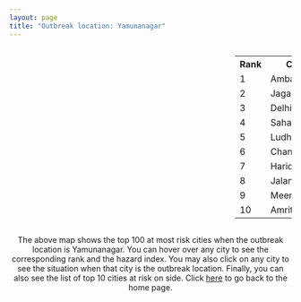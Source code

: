 ```yaml
---
layout: page
title: "Outbreak location: Yamunanagar"
---
```

<div style="width: 100%; overflow: auto;">
<div style="width: 75%; float: left;">
<div id="mapid">
<script src="https://buda-magenta.github.io/hazard_map/load_map.js"></script>

<script>
var marker_outbreak = L.marker([30.211200, 77.286390],{"autoPan": true}).addTo(map); marker_outbreak.bindTooltip("Yamunanagar").openTooltip();

var circle_1 = L.circle([30.384367, 76.770421], {"pane": "markerPane", "color": "red", "fill": true, "fillOpacity": 0.2, "fillRule": "evenodd", "lineCap": "round", "lineJoin": "round", "opacity": 1.0, "radius": 82944, "stroke": true, "weight": 3}).addTo(map);
circle_1.bindTooltip("Ambala<br>rank: 1<br>hazard index: 0.082944")
circle_1.bindPopup('<a href="https://buda-magenta.github.io/hazard_map/Ambala">Ambala</a>')

var circle_2 = L.circle([30.129326, 77.245483], {"pane": "markerPane", "color": "red", "fill": true, "fillOpacity": 0.2, "fillRule": "evenodd", "lineCap": "round", "lineJoin": "round", "opacity": 1.0, "radius": 52240, "stroke": true, "weight": 3}).addTo(map);
circle_2.bindTooltip("Jagadhri<br>rank: 2<br>hazard index: 0.052241")
circle_2.bindPopup('<a href="https://buda-magenta.github.io/hazard_map/Jagadhri">Jagadhri</a>')

var circle_3 = L.circle([28.651718, 77.221939], {"pane": "markerPane", "color": "red", "fill": true, "fillOpacity": 0.2, "fillRule": "evenodd", "lineCap": "round", "lineJoin": "round", "opacity": 1.0, "radius": 51711, "stroke": true, "weight": 3}).addTo(map);
circle_3.bindTooltip("Delhi<br>rank: 3<br>hazard index: 0.051712")
circle_3.bindPopup('<a href="https://buda-magenta.github.io/hazard_map/Delhi">Delhi</a>')

var circle_4 = L.circle([29.988077, 77.508130], {"pane": "markerPane", "color": "red", "fill": true, "fillOpacity": 0.2, "fillRule": "evenodd", "lineCap": "round", "lineJoin": "round", "opacity": 1.0, "radius": 36746, "stroke": true, "weight": 3}).addTo(map);
circle_4.bindTooltip("Saharanpur<br>rank: 4<br>hazard index: 0.036747")
circle_4.bindPopup('<a href="https://buda-magenta.github.io/hazard_map/Saharanpur">Saharanpur</a>')

var circle_5 = L.circle([30.909016, 75.851601], {"pane": "markerPane", "color": "red", "fill": true, "fillOpacity": 0.2, "fillRule": "evenodd", "lineCap": "round", "lineJoin": "round", "opacity": 1.0, "radius": 28531, "stroke": true, "weight": 3}).addTo(map);
circle_5.bindTooltip("Ludhiana<br>rank: 5<br>hazard index: 0.028531")
circle_5.bindPopup('<a href="https://buda-magenta.github.io/hazard_map/Ludhiana">Ludhiana</a>')

var circle_6 = L.circle([30.733442, 76.779714], {"pane": "markerPane", "color": "red", "fill": true, "fillOpacity": 0.2, "fillRule": "evenodd", "lineCap": "round", "lineJoin": "round", "opacity": 1.0, "radius": 21522, "stroke": true, "weight": 3}).addTo(map);
circle_6.bindTooltip("Chandigarh<br>rank: 6<br>hazard index: 0.021523")
circle_6.bindPopup('<a href="https://buda-magenta.github.io/hazard_map/Chandigarh">Chandigarh</a>')

var circle_7 = L.circle([29.938447, 78.145298], {"pane": "markerPane", "color": "red", "fill": true, "fillOpacity": 0.2, "fillRule": "evenodd", "lineCap": "round", "lineJoin": "round", "opacity": 1.0, "radius": 9916, "stroke": true, "weight": 3}).addTo(map);
circle_7.bindTooltip("Haridwar<br>rank: 7<br>hazard index: 0.009917")
circle_7.bindPopup('<a href="https://buda-magenta.github.io/hazard_map/Haridwar">Haridwar</a>')

var circle_8 = L.circle([31.292011, 75.568058], {"pane": "markerPane", "color": "red", "fill": true, "fillOpacity": 0.2, "fillRule": "evenodd", "lineCap": "round", "lineJoin": "round", "opacity": 1.0, "radius": 9641, "stroke": true, "weight": 3}).addTo(map);
circle_8.bindTooltip("Jalandhar<br>rank: 8<br>hazard index: 0.009642")
circle_8.bindPopup('<a href="https://buda-magenta.github.io/hazard_map/Jalandhar">Jalandhar</a>')

var circle_9 = L.circle([29.000653, 77.768229], {"pane": "markerPane", "color": "red", "fill": true, "fillOpacity": 0.2, "fillRule": "evenodd", "lineCap": "round", "lineJoin": "round", "opacity": 1.0, "radius": 7769, "stroke": true, "weight": 3}).addTo(map);
circle_9.bindTooltip("Meerut<br>rank: 9<br>hazard index: 0.007770")
circle_9.bindPopup('<a href="https://buda-magenta.github.io/hazard_map/Meerut">Meerut</a>')

var circle_10 = L.circle([31.634308, 74.873679], {"pane": "markerPane", "color": "red", "fill": true, "fillOpacity": 0.2, "fillRule": "evenodd", "lineCap": "round", "lineJoin": "round", "opacity": 1.0, "radius": 7162, "stroke": true, "weight": 3}).addTo(map);
circle_10.bindTooltip("Amritsar<br>rank: 10<br>hazard index: 0.007163")
circle_10.bindPopup('<a href="https://buda-magenta.github.io/hazard_map/Amritsar">Amritsar</a>')

var circle_11 = L.circle([30.209087, 76.339872], {"pane": "markerPane", "color": "red", "fill": true, "fillOpacity": 0.2, "fillRule": "evenodd", "lineCap": "round", "lineJoin": "round", "opacity": 1.0, "radius": 6119, "stroke": true, "weight": 3}).addTo(map);
circle_11.bindTooltip("Patiala<br>rank: 11<br>hazard index: 0.006119")
circle_11.bindPopup('<a href="https://buda-magenta.github.io/hazard_map/Patiala">Patiala</a>')

var circle_12 = L.circle([29.869350, 77.890212], {"pane": "markerPane", "color": "red", "fill": true, "fillOpacity": 0.2, "fillRule": "evenodd", "lineCap": "round", "lineJoin": "round", "opacity": 1.0, "radius": 5246, "stroke": true, "weight": 3}).addTo(map);
circle_12.bindTooltip("Roorkee<br>rank: 12<br>hazard index: 0.005246")
circle_12.bindPopup('<a href="https://buda-magenta.github.io/hazard_map/Roorkee">Roorkee</a>')

var circle_13 = L.circle([30.325565, 78.043681], {"pane": "markerPane", "color": "red", "fill": true, "fillOpacity": 0.2, "fillRule": "evenodd", "lineCap": "round", "lineJoin": "round", "opacity": 1.0, "radius": 4375, "stroke": true, "weight": 3}).addTo(map);
circle_13.bindTooltip("Dehradun<br>rank: 13<br>hazard index: 0.004375")
circle_13.bindPopup('<a href="https://buda-magenta.github.io/hazard_map/Dehradun">Dehradun</a>')

var circle_14 = L.circle([28.428262, 77.002700], {"pane": "markerPane", "color": "red", "fill": true, "fillOpacity": 0.2, "fillRule": "evenodd", "lineCap": "round", "lineJoin": "round", "opacity": 1.0, "radius": 3525, "stroke": true, "weight": 3}).addTo(map);
circle_14.bindTooltip("Gurgaon<br>rank: 14<br>hazard index: 0.003525")
circle_14.bindPopup('<a href="https://buda-magenta.github.io/hazard_map/Gurgaon">Gurgaon</a>')

var circle_15 = L.circle([28.863842, 78.805778], {"pane": "markerPane", "color": "red", "fill": true, "fillOpacity": 0.2, "fillRule": "evenodd", "lineCap": "round", "lineJoin": "round", "opacity": 1.0, "radius": 2674, "stroke": true, "weight": 3}).addTo(map);
circle_15.bindTooltip("Moradabad<br>rank: 15<br>hazard index: 0.002675")
circle_15.bindPopup('<a href="https://buda-magenta.github.io/hazard_map/Moradabad">Moradabad</a>')

var circle_16 = L.circle([26.838100, 80.934600], {"pane": "markerPane", "color": "red", "fill": true, "fillOpacity": 0.2, "fillRule": "evenodd", "lineCap": "round", "lineJoin": "round", "opacity": 1.0, "radius": 2636, "stroke": true, "weight": 3}).addTo(map);
circle_16.bindTooltip("Lucknow<br>rank: 16<br>hazard index: 0.002637")
circle_16.bindPopup('<a href="https://buda-magenta.github.io/hazard_map/Lucknow">Lucknow</a>')

var circle_17 = L.circle([28.570784, 77.327107], {"pane": "markerPane", "color": "red", "fill": true, "fillOpacity": 0.2, "fillRule": "evenodd", "lineCap": "round", "lineJoin": "round", "opacity": 1.0, "radius": 2582, "stroke": true, "weight": 3}).addTo(map);
circle_17.bindTooltip("Noida<br>rank: 17<br>hazard index: 0.002583")
circle_17.bindPopup('<a href="https://buda-magenta.github.io/hazard_map/Noida">Noida</a>')

var circle_18 = L.circle([30.179115, 75.047102], {"pane": "markerPane", "color": "red", "fill": true, "fillOpacity": 0.2, "fillRule": "evenodd", "lineCap": "round", "lineJoin": "round", "opacity": 1.0, "radius": 2424, "stroke": true, "weight": 3}).addTo(map);
circle_18.bindTooltip("Bathinda<br>rank: 18<br>hazard index: 0.002425")
circle_18.bindPopup('<a href="https://buda-magenta.github.io/hazard_map/Bathinda">Bathinda</a>')

var circle_19 = L.circle([29.448006, 77.740685], {"pane": "markerPane", "color": "red", "fill": true, "fillOpacity": 0.2, "fillRule": "evenodd", "lineCap": "round", "lineJoin": "round", "opacity": 1.0, "radius": 2329, "stroke": true, "weight": 3}).addTo(map);
circle_19.bindTooltip("Muzaffarnagar<br>rank: 19<br>hazard index: 0.002329")
circle_19.bindPopup('<a href="https://buda-magenta.github.io/hazard_map/Muzaffarnagar">Muzaffarnagar</a>')

var circle_20 = L.circle([28.733400, 77.298600], {"pane": "markerPane", "color": "red", "fill": true, "fillOpacity": 0.2, "fillRule": "evenodd", "lineCap": "round", "lineJoin": "round", "opacity": 1.0, "radius": 2059, "stroke": true, "weight": 3}).addTo(map);
circle_20.bindTooltip("Loni<br>rank: 20<br>hazard index: 0.002060")
circle_20.bindPopup('<a href="https://buda-magenta.github.io/hazard_map/Loni">Loni</a>')

var circle_21 = L.circle([32.718561, 74.858092], {"pane": "markerPane", "color": "red", "fill": true, "fillOpacity": 0.2, "fillRule": "evenodd", "lineCap": "round", "lineJoin": "round", "opacity": 1.0, "radius": 1878, "stroke": true, "weight": 3}).addTo(map);
circle_21.bindTooltip("Jammu<br>rank: 21<br>hazard index: 0.001878")
circle_21.bindPopup('<a href="https://buda-magenta.github.io/hazard_map/Jammu">Jammu</a>')

var circle_22 = L.circle([30.370469, 75.504017], {"pane": "markerPane", "color": "red", "fill": true, "fillOpacity": 0.2, "fillRule": "evenodd", "lineCap": "round", "lineJoin": "round", "opacity": 1.0, "radius": 1819, "stroke": true, "weight": 3}).addTo(map);
circle_22.bindTooltip("Barnala<br>rank: 22<br>hazard index: 0.001820")
circle_22.bindPopup('<a href="https://buda-magenta.github.io/hazard_map/Barnala">Barnala</a>')

var circle_23 = L.circle([28.901090, 76.580194], {"pane": "markerPane", "color": "red", "fill": true, "fillOpacity": 0.2, "fillRule": "evenodd", "lineCap": "round", "lineJoin": "round", "opacity": 1.0, "radius": 1500, "stroke": true, "weight": 3}).addTo(map);
circle_23.bindTooltip("Rohtak<br>rank: 23<br>hazard index: 0.001500")
circle_23.bindPopup('<a href="https://buda-magenta.github.io/hazard_map/Rohtak">Rohtak</a>')

var circle_24 = L.circle([28.457876, 79.405571], {"pane": "markerPane", "color": "red", "fill": true, "fillOpacity": 0.2, "fillRule": "evenodd", "lineCap": "round", "lineJoin": "round", "opacity": 1.0, "radius": 1220, "stroke": true, "weight": 3}).addTo(map);
circle_24.bindTooltip("Bareilly<br>rank: 24<br>hazard index: 0.001220")
circle_24.bindPopup('<a href="https://buda-magenta.github.io/hazard_map/Bareilly">Bareilly</a>')

var circle_25 = L.circle([29.168807, 75.746110], {"pane": "markerPane", "color": "red", "fill": true, "fillOpacity": 0.2, "fillRule": "evenodd", "lineCap": "round", "lineJoin": "round", "opacity": 1.0, "radius": 1211, "stroke": true, "weight": 3}).addTo(map);
circle_25.bindTooltip("Hisar<br>rank: 25<br>hazard index: 0.001211")
circle_25.bindPopup('<a href="https://buda-magenta.github.io/hazard_map/Hisar">Hisar</a>')

var circle_26 = L.circle([29.391275, 76.977168], {"pane": "markerPane", "color": "red", "fill": true, "fillOpacity": 0.2, "fillRule": "evenodd", "lineCap": "round", "lineJoin": "round", "opacity": 1.0, "radius": 1182, "stroke": true, "weight": 3}).addTo(map);
circle_26.bindTooltip("Panipat<br>rank: 26<br>hazard index: 0.001183")
circle_26.bindPopup('<a href="https://buda-magenta.github.io/hazard_map/Panipat">Panipat</a>')

var circle_27 = L.circle([29.680327, 76.989625], {"pane": "markerPane", "color": "red", "fill": true, "fillOpacity": 0.2, "fillRule": "evenodd", "lineCap": "round", "lineJoin": "round", "opacity": 1.0, "radius": 1153, "stroke": true, "weight": 3}).addTo(map);
circle_27.bindTooltip("Karnal<br>rank: 27<br>hazard index: 0.001154")
circle_27.bindPopup('<a href="https://buda-magenta.github.io/hazard_map/Karnal">Karnal</a>')

var circle_28 = L.circle([29.003314, 77.016732], {"pane": "markerPane", "color": "red", "fill": true, "fillOpacity": 0.2, "fillRule": "evenodd", "lineCap": "round", "lineJoin": "round", "opacity": 1.0, "radius": 1113, "stroke": true, "weight": 3}).addTo(map);
circle_28.bindTooltip("Sonipat<br>rank: 28<br>hazard index: 0.001114")
circle_28.bindPopup('<a href="https://buda-magenta.github.io/hazard_map/Sonipat">Sonipat</a>')

var circle_29 = L.circle([28.740613, 77.835426], {"pane": "markerPane", "color": "red", "fill": true, "fillOpacity": 0.2, "fillRule": "evenodd", "lineCap": "round", "lineJoin": "round", "opacity": 1.0, "radius": 1056, "stroke": true, "weight": 3}).addTo(map);
circle_29.bindTooltip("Hapur<br>rank: 29<br>hazard index: 0.001057")
circle_29.bindPopup('<a href="https://buda-magenta.github.io/hazard_map/Hapur">Hapur</a>')

var circle_30 = L.circle([25.565691, 80.063489], {"pane": "markerPane", "color": "red", "fill": true, "fillOpacity": 0.2, "fillRule": "evenodd", "lineCap": "round", "lineJoin": "round", "opacity": 1.0, "radius": 995, "stroke": true, "weight": 3}).addTo(map);
circle_30.bindTooltip("Khanna<br>rank: 30<br>hazard index: 0.000996")
circle_30.bindPopup('<a href="https://buda-magenta.github.io/hazard_map/Khanna">Khanna</a>')

var circle_31 = L.circle([26.460914, 80.321759], {"pane": "markerPane", "color": "red", "fill": true, "fillOpacity": 0.2, "fillRule": "evenodd", "lineCap": "round", "lineJoin": "round", "opacity": 1.0, "radius": 985, "stroke": true, "weight": 3}).addTo(map);
circle_31.bindTooltip("Kanpur<br>rank: 31<br>hazard index: 0.000985")
circle_31.bindPopup('<a href="https://buda-magenta.github.io/hazard_map/Kanpur">Kanpur</a>')

var circle_32 = L.circle([31.608574, 75.846442], {"pane": "markerPane", "color": "red", "fill": true, "fillOpacity": 0.2, "fillRule": "evenodd", "lineCap": "round", "lineJoin": "round", "opacity": 1.0, "radius": 946, "stroke": true, "weight": 3}).addTo(map);
circle_32.bindTooltip("Hoshiarpur<br>rank: 32<br>hazard index: 0.000947")
circle_32.bindPopup('<a href="https://buda-magenta.github.io/hazard_map/Hoshiarpur">Hoshiarpur</a>')

var circle_33 = L.circle([30.883006, 75.869732], {"pane": "markerPane", "color": "red", "fill": true, "fillOpacity": 0.2, "fillRule": "evenodd", "lineCap": "round", "lineJoin": "round", "opacity": 1.0, "radius": 907, "stroke": true, "weight": 3}).addTo(map);
circle_33.bindTooltip("S.A.S. Nagar<br>rank: 33<br>hazard index: 0.000908")
circle_33.bindPopup('<a href="https://buda-magenta.github.io/hazard_map/S.A.S._Nagar">S.A.S. Nagar</a>')

var circle_34 = L.circle([19.075990, 72.877393], {"pane": "markerPane", "color": "red", "fill": true, "fillOpacity": 0.2, "fillRule": "evenodd", "lineCap": "round", "lineJoin": "round", "opacity": 1.0, "radius": 887, "stroke": true, "weight": 3}).addTo(map);
circle_34.bindTooltip("Mumbai<br>rank: 34<br>hazard index: 0.000888")
circle_34.bindPopup('<a href="https://buda-magenta.github.io/hazard_map/Mumbai">Mumbai</a>')

var circle_35 = L.circle([28.923397, 78.488317], {"pane": "markerPane", "color": "red", "fill": true, "fillOpacity": 0.2, "fillRule": "evenodd", "lineCap": "round", "lineJoin": "round", "opacity": 1.0, "radius": 861, "stroke": true, "weight": 3}).addTo(map);
circle_35.bindTooltip("Amroha<br>rank: 35<br>hazard index: 0.000862")
circle_35.bindPopup('<a href="https://buda-magenta.github.io/hazard_map/Amroha">Amroha</a>')

var circle_36 = L.circle([30.145054, 74.195660], {"pane": "markerPane", "color": "red", "fill": true, "fillOpacity": 0.2, "fillRule": "evenodd", "lineCap": "round", "lineJoin": "round", "opacity": 1.0, "radius": 822, "stroke": true, "weight": 3}).addTo(map);
circle_36.bindTooltip("Abohar<br>rank: 36<br>hazard index: 0.000822")
circle_36.bindPopup('<a href="https://buda-magenta.github.io/hazard_map/Abohar">Abohar</a>')

var circle_37 = L.circle([28.753900, 77.399900], {"pane": "markerPane", "color": "red", "fill": true, "fillOpacity": 0.2, "fillRule": "evenodd", "lineCap": "round", "lineJoin": "round", "opacity": 1.0, "radius": 810, "stroke": true, "weight": 3}).addTo(map);
circle_37.bindTooltip("Khora<br>rank: 37<br>hazard index: 0.000810")
circle_37.bindPopup('<a href="https://buda-magenta.github.io/hazard_map/Khora">Khora</a>')

var circle_38 = L.circle([28.793170, 76.139128], {"pane": "markerPane", "color": "red", "fill": true, "fillOpacity": 0.2, "fillRule": "evenodd", "lineCap": "round", "lineJoin": "round", "opacity": 1.0, "radius": 794, "stroke": true, "weight": 3}).addTo(map);
circle_38.bindTooltip("Bhiwani<br>rank: 38<br>hazard index: 0.000795")
circle_38.bindPopup('<a href="https://buda-magenta.github.io/hazard_map/Bhiwani">Bhiwani</a>')

var circle_39 = L.circle([30.783987, 75.160574], {"pane": "markerPane", "color": "red", "fill": true, "fillOpacity": 0.2, "fillRule": "evenodd", "lineCap": "round", "lineJoin": "round", "opacity": 1.0, "radius": 735, "stroke": true, "weight": 3}).addTo(map);
circle_39.bindTooltip("Moga<br>rank: 39<br>hazard index: 0.000735")
circle_39.bindPopup('<a href="https://buda-magenta.github.io/hazard_map/Moga">Moga</a>')

var circle_40 = L.circle([30.885100, 74.660141], {"pane": "markerPane", "color": "red", "fill": true, "fillOpacity": 0.2, "fillRule": "evenodd", "lineCap": "round", "lineJoin": "round", "opacity": 1.0, "radius": 700, "stroke": true, "weight": 3}).addTo(map);
circle_40.bindTooltip("Firozpur<br>rank: 40<br>hazard index: 0.000700")
circle_40.bindPopup('<a href="https://buda-magenta.github.io/hazard_map/Firozpur">Firozpur</a>')

var circle_41 = L.circle([28.660965, 76.834676], {"pane": "markerPane", "color": "red", "fill": true, "fillOpacity": 0.2, "fillRule": "evenodd", "lineCap": "round", "lineJoin": "round", "opacity": 1.0, "radius": 685, "stroke": true, "weight": 3}).addTo(map);
circle_41.bindTooltip("Bahadurgarh<br>rank: 41<br>hazard index: 0.000685")
circle_41.bindPopup('<a href="https://buda-magenta.github.io/hazard_map/Bahadurgarh">Bahadurgarh</a>')

var circle_42 = L.circle([31.104153, 77.170973], {"pane": "markerPane", "color": "red", "fill": true, "fillOpacity": 0.2, "fillRule": "evenodd", "lineCap": "round", "lineJoin": "round", "opacity": 1.0, "radius": 682, "stroke": true, "weight": 3}).addTo(map);
circle_42.bindTooltip("Shimla<br>rank: 42<br>hazard index: 0.000682")
circle_42.bindPopup('<a href="https://buda-magenta.github.io/hazard_map/Shimla">Shimla</a>')

var circle_43 = L.circle([28.402979, 77.310384], {"pane": "markerPane", "color": "red", "fill": true, "fillOpacity": 0.2, "fillRule": "evenodd", "lineCap": "round", "lineJoin": "round", "opacity": 1.0, "radius": 671, "stroke": true, "weight": 3}).addTo(map);
circle_43.bindTooltip("Faridabad<br>rank: 43<br>hazard index: 0.000671")
circle_43.bindPopup('<a href="https://buda-magenta.github.io/hazard_map/Faridabad">Faridabad</a>')

var circle_44 = L.circle([29.301826, 76.338471], {"pane": "markerPane", "color": "red", "fill": true, "fillOpacity": 0.2, "fillRule": "evenodd", "lineCap": "round", "lineJoin": "round", "opacity": 1.0, "radius": 668, "stroke": true, "weight": 3}).addTo(map);
circle_44.bindTooltip("Jind<br>rank: 44<br>hazard index: 0.000668")
circle_44.bindPopup('<a href="https://buda-magenta.github.io/hazard_map/Jind">Jind</a>')

var circle_45 = L.circle([29.993040, 76.829223], {"pane": "markerPane", "color": "red", "fill": true, "fillOpacity": 0.2, "fillRule": "evenodd", "lineCap": "round", "lineJoin": "round", "opacity": 1.0, "radius": 622, "stroke": true, "weight": 3}).addTo(map);
circle_45.bindTooltip("Thanesar<br>rank: 45<br>hazard index: 0.000623")
circle_45.bindPopup('<a href="https://buda-magenta.github.io/hazard_map/Thanesar">Thanesar</a>')

var circle_46 = L.circle([29.211757, 78.961731], {"pane": "markerPane", "color": "red", "fill": true, "fillOpacity": 0.2, "fillRule": "evenodd", "lineCap": "round", "lineJoin": "round", "opacity": 1.0, "radius": 617, "stroke": true, "weight": 3}).addTo(map);
circle_46.bindTooltip("Kashipur<br>rank: 46<br>hazard index: 0.000617")
circle_46.bindPopup('<a href="https://buda-magenta.github.io/hazard_map/Kashipur">Kashipur</a>')

var circle_47 = L.circle([26.671329, 83.364583], {"pane": "markerPane", "color": "red", "fill": true, "fillOpacity": 0.2, "fillRule": "evenodd", "lineCap": "round", "lineJoin": "round", "opacity": 1.0, "radius": 597, "stroke": true, "weight": 3}).addTo(map);
circle_47.bindTooltip("Gorakhpur<br>rank: 47<br>hazard index: 0.000597")
circle_47.bindPopup('<a href="https://buda-magenta.github.io/hazard_map/Gorakhpur">Gorakhpur</a>')

var circle_48 = L.circle([22.541418, 88.357691], {"pane": "markerPane", "color": "red", "fill": true, "fillOpacity": 0.2, "fillRule": "evenodd", "lineCap": "round", "lineJoin": "round", "opacity": 1.0, "radius": 591, "stroke": true, "weight": 3}).addTo(map);
circle_48.bindTooltip("Kolkata<br>rank: 48<br>hazard index: 0.000591")
circle_48.bindPopup('<a href="https://buda-magenta.github.io/hazard_map/Kolkata">Kolkata</a>')

var circle_49 = L.circle([29.822821, 76.378310], {"pane": "markerPane", "color": "red", "fill": true, "fillOpacity": 0.2, "fillRule": "evenodd", "lineCap": "round", "lineJoin": "round", "opacity": 1.0, "radius": 581, "stroke": true, "weight": 3}).addTo(map);
circle_49.bindTooltip("Kaithal<br>rank: 49<br>hazard index: 0.000581")
circle_49.bindPopup('<a href="https://buda-magenta.github.io/hazard_map/Kaithal">Kaithal</a>')

var circle_50 = L.circle([28.651718, 77.221939], {"pane": "markerPane", "color": "red", "fill": true, "fillOpacity": 0.2, "fillRule": "evenodd", "lineCap": "round", "lineJoin": "round", "opacity": 1.0, "radius": 575, "stroke": true, "weight": 3}).addTo(map);
circle_50.bindTooltip("Dehri<br>rank: 50<br>hazard index: 0.000575")
circle_50.bindPopup('<a href="https://buda-magenta.github.io/hazard_map/Dehri">Dehri</a>')

var circle_51 = L.circle([28.826162, 77.541656], {"pane": "markerPane", "color": "red", "fill": true, "fillOpacity": 0.2, "fillRule": "evenodd", "lineCap": "round", "lineJoin": "round", "opacity": 1.0, "radius": 555, "stroke": true, "weight": 3}).addTo(map);
circle_51.bindTooltip("Modinagar<br>rank: 51<br>hazard index: 0.000555")
circle_51.bindPopup('<a href="https://buda-magenta.github.io/hazard_map/Modinagar">Modinagar</a>')

var circle_52 = L.circle([25.531031, 78.652689], {"pane": "markerPane", "color": "red", "fill": true, "fillOpacity": 0.2, "fillRule": "evenodd", "lineCap": "round", "lineJoin": "round", "opacity": 1.0, "radius": 552, "stroke": true, "weight": 3}).addTo(map);
circle_52.bindTooltip("Jhansi<br>rank: 52<br>hazard index: 0.000553")
circle_52.bindPopup('<a href="https://buda-magenta.github.io/hazard_map/Jhansi">Jhansi</a>')

var circle_53 = L.circle([30.533129, 75.880760], {"pane": "markerPane", "color": "red", "fill": true, "fillOpacity": 0.2, "fillRule": "evenodd", "lineCap": "round", "lineJoin": "round", "opacity": 1.0, "radius": 544, "stroke": true, "weight": 3}).addTo(map);
circle_53.bindTooltip("Malerkotla<br>rank: 53<br>hazard index: 0.000544")
circle_53.bindPopup('<a href="https://buda-magenta.github.io/hazard_map/Malerkotla">Malerkotla</a>')

var circle_54 = L.circle([12.979120, 77.591300], {"pane": "markerPane", "color": "red", "fill": true, "fillOpacity": 0.2, "fillRule": "evenodd", "lineCap": "round", "lineJoin": "round", "opacity": 1.0, "radius": 467, "stroke": true, "weight": 3}).addTo(map);
circle_54.bindTooltip("Bangalore<br>rank: 54<br>hazard index: 0.000467")
circle_54.bindPopup('<a href="https://buda-magenta.github.io/hazard_map/Bangalore">Bangalore</a>')

var circle_55 = L.circle([29.500882, 77.348383], {"pane": "markerPane", "color": "red", "fill": true, "fillOpacity": 0.2, "fillRule": "evenodd", "lineCap": "round", "lineJoin": "round", "opacity": 1.0, "radius": 439, "stroke": true, "weight": 3}).addTo(map);
circle_55.bindTooltip("Shamli<br>rank: 55<br>hazard index: 0.000439")
circle_55.bindPopup('<a href="https://buda-magenta.github.io/hazard_map/Shamli">Shamli</a>')

var circle_56 = L.circle([27.912633, 79.746563], {"pane": "markerPane", "color": "red", "fill": true, "fillOpacity": 0.2, "fillRule": "evenodd", "lineCap": "round", "lineJoin": "round", "opacity": 1.0, "radius": 402, "stroke": true, "weight": 3}).addTo(map);
circle_56.bindTooltip("Shahjahanpur<br>rank: 56<br>hazard index: 0.000403")
circle_56.bindPopup('<a href="https://buda-magenta.github.io/hazard_map/Shahjahanpur">Shahjahanpur</a>')

var circle_57 = L.circle([25.335649, 83.007629], {"pane": "markerPane", "color": "red", "fill": true, "fillOpacity": 0.2, "fillRule": "evenodd", "lineCap": "round", "lineJoin": "round", "opacity": 1.0, "radius": 383, "stroke": true, "weight": 3}).addTo(map);
circle_57.bindTooltip("Varanasi<br>rank: 57<br>hazard index: 0.000383")
circle_57.bindPopup('<a href="https://buda-magenta.github.io/hazard_map/Varanasi">Varanasi</a>')

var circle_58 = L.circle([29.154148, 77.305954], {"pane": "markerPane", "color": "red", "fill": true, "fillOpacity": 0.2, "fillRule": "evenodd", "lineCap": "round", "lineJoin": "round", "opacity": 1.0, "radius": 368, "stroke": true, "weight": 3}).addTo(map);
circle_58.bindTooltip("Baraut<br>rank: 58<br>hazard index: 0.000369")
circle_58.bindPopup('<a href="https://buda-magenta.github.io/hazard_map/Baraut">Baraut</a>')

var circle_59 = L.circle([25.609324, 85.123525], {"pane": "markerPane", "color": "red", "fill": true, "fillOpacity": 0.2, "fillRule": "evenodd", "lineCap": "round", "lineJoin": "round", "opacity": 1.0, "radius": 335, "stroke": true, "weight": 3}).addTo(map);
circle_59.bindTooltip("Patna<br>rank: 59<br>hazard index: 0.000336")
circle_59.bindPopup('<a href="https://buda-magenta.github.io/hazard_map/Patna">Patna</a>')

var circle_60 = L.circle([23.021624, 72.579707], {"pane": "markerPane", "color": "red", "fill": true, "fillOpacity": 0.2, "fillRule": "evenodd", "lineCap": "round", "lineJoin": "round", "opacity": 1.0, "radius": 335, "stroke": true, "weight": 3}).addTo(map);
circle_60.bindTooltip("Ahmedabad<br>rank: 60<br>hazard index: 0.000336")
circle_60.bindPopup('<a href="https://buda-magenta.github.io/hazard_map/Ahmedabad">Ahmedabad</a>')

var circle_61 = L.circle([27.175255, 78.009816], {"pane": "markerPane", "color": "red", "fill": true, "fillOpacity": 0.2, "fillRule": "evenodd", "lineCap": "round", "lineJoin": "round", "opacity": 1.0, "radius": 327, "stroke": true, "weight": 3}).addTo(map);
circle_61.bindTooltip("Agra<br>rank: 61<br>hazard index: 0.000327")
circle_61.bindPopup('<a href="https://buda-magenta.github.io/hazard_map/Agra">Agra</a>')

var circle_62 = L.circle([17.388786, 78.461065], {"pane": "markerPane", "color": "red", "fill": true, "fillOpacity": 0.2, "fillRule": "evenodd", "lineCap": "round", "lineJoin": "round", "opacity": 1.0, "radius": 326, "stroke": true, "weight": 3}).addTo(map);
circle_62.bindTooltip("Hyderabad<br>rank: 62<br>hazard index: 0.000327")
circle_62.bindPopup('<a href="https://buda-magenta.github.io/hazard_map/Hyderabad">Hyderabad</a>')

var circle_63 = L.circle([26.915458, 75.818982], {"pane": "markerPane", "color": "red", "fill": true, "fillOpacity": 0.2, "fillRule": "evenodd", "lineCap": "round", "lineJoin": "round", "opacity": 1.0, "radius": 317, "stroke": true, "weight": 3}).addTo(map);
circle_63.bindTooltip("Jaipur<br>rank: 63<br>hazard index: 0.000317")
circle_63.bindPopup('<a href="https://buda-magenta.github.io/hazard_map/Jaipur">Jaipur</a>')

var circle_64 = L.circle([32.301710, 75.658642], {"pane": "markerPane", "color": "red", "fill": true, "fillOpacity": 0.2, "fillRule": "evenodd", "lineCap": "round", "lineJoin": "round", "opacity": 1.0, "radius": 310, "stroke": true, "weight": 3}).addTo(map);
circle_64.bindTooltip("Pathankot<br>rank: 64<br>hazard index: 0.000311")
circle_64.bindPopup('<a href="https://buda-magenta.github.io/hazard_map/Pathankot">Pathankot</a>')

var circle_65 = L.circle([27.876990, 78.137290], {"pane": "markerPane", "color": "red", "fill": true, "fillOpacity": 0.2, "fillRule": "evenodd", "lineCap": "round", "lineJoin": "round", "opacity": 1.0, "radius": 299, "stroke": true, "weight": 3}).addTo(map);
circle_65.bindTooltip("Aligarh<br>rank: 65<br>hazard index: 0.000299")
circle_65.bindPopup('<a href="https://buda-magenta.github.io/hazard_map/Aligarh">Aligarh</a>')

var circle_66 = L.circle([13.083694, 80.270186], {"pane": "markerPane", "color": "red", "fill": true, "fillOpacity": 0.2, "fillRule": "evenodd", "lineCap": "round", "lineJoin": "round", "opacity": 1.0, "radius": 284, "stroke": true, "weight": 3}).addTo(map);
circle_66.bindTooltip("Chennai<br>rank: 66<br>hazard index: 0.000285")
circle_66.bindPopup('<a href="https://buda-magenta.github.io/hazard_map/Chennai">Chennai</a>')

var circle_67 = L.circle([18.521428, 73.854454], {"pane": "markerPane", "color": "red", "fill": true, "fillOpacity": 0.2, "fillRule": "evenodd", "lineCap": "round", "lineJoin": "round", "opacity": 1.0, "radius": 278, "stroke": true, "weight": 3}).addTo(map);
circle_67.bindTooltip("Pune<br>rank: 67<br>hazard index: 0.000278")
circle_67.bindPopup('<a href="https://buda-magenta.github.io/hazard_map/Pune">Pune</a>')

var circle_68 = L.circle([23.749721, 91.876635], {"pane": "markerPane", "color": "red", "fill": true, "fillOpacity": 0.2, "fillRule": "evenodd", "lineCap": "round", "lineJoin": "round", "opacity": 1.0, "radius": 275, "stroke": true, "weight": 3}).addTo(map);
circle_68.bindTooltip("Ganganagar<br>rank: 68<br>hazard index: 0.000275")
circle_68.bindPopup('<a href="https://buda-magenta.github.io/hazard_map/Ganganagar">Ganganagar</a>')

var circle_69 = L.circle([28.794068, 79.185930], {"pane": "markerPane", "color": "red", "fill": true, "fillOpacity": 0.2, "fillRule": "evenodd", "lineCap": "round", "lineJoin": "round", "opacity": 1.0, "radius": 250, "stroke": true, "weight": 3}).addTo(map);
circle_69.bindTooltip("Rampur<br>rank: 69<br>hazard index: 0.000251")
circle_69.bindPopup('<a href="https://buda-magenta.github.io/hazard_map/Rampur">Rampur</a>')

var circle_70 = L.circle([25.603508, 83.507454], {"pane": "markerPane", "color": "red", "fill": true, "fillOpacity": 0.2, "fillRule": "evenodd", "lineCap": "round", "lineJoin": "round", "opacity": 1.0, "radius": 250, "stroke": true, "weight": 3}).addTo(map);
circle_70.bindTooltip("Ghazipur<br>rank: 70<br>hazard index: 0.000250")
circle_70.bindPopup('<a href="https://buda-magenta.github.io/hazard_map/Ghazipur">Ghazipur</a>')

var circle_71 = L.circle([25.438130, 81.833800], {"pane": "markerPane", "color": "red", "fill": true, "fillOpacity": 0.2, "fillRule": "evenodd", "lineCap": "round", "lineJoin": "round", "opacity": 1.0, "radius": 238, "stroke": true, "weight": 3}).addTo(map);
circle_71.bindTooltip("Allahabad<br>rank: 71<br>hazard index: 0.000239")
circle_71.bindPopup('<a href="https://buda-magenta.github.io/hazard_map/Allahabad">Allahabad</a>')

var circle_72 = L.circle([28.195647, 76.616518], {"pane": "markerPane", "color": "red", "fill": true, "fillOpacity": 0.2, "fillRule": "evenodd", "lineCap": "round", "lineJoin": "round", "opacity": 1.0, "radius": 238, "stroke": true, "weight": 3}).addTo(map);
circle_72.bindTooltip("Rewari<br>rank: 72<br>hazard index: 0.000238")
circle_72.bindPopup('<a href="https://buda-magenta.github.io/hazard_map/Rewari">Rewari</a>')

var circle_73 = L.circle([31.385241, 75.305523], {"pane": "markerPane", "color": "red", "fill": true, "fillOpacity": 0.2, "fillRule": "evenodd", "lineCap": "round", "lineJoin": "round", "opacity": 1.0, "radius": 225, "stroke": true, "weight": 3}).addTo(map);
circle_73.bindTooltip("Kapurthala<br>rank: 73<br>hazard index: 0.000225")
circle_73.bindPopup('<a href="https://buda-magenta.github.io/hazard_map/Kapurthala">Kapurthala</a>')

var circle_74 = L.circle([26.148658, 85.340013], {"pane": "markerPane", "color": "red", "fill": true, "fillOpacity": 0.2, "fillRule": "evenodd", "lineCap": "round", "lineJoin": "round", "opacity": 1.0, "radius": 173, "stroke": true, "weight": 3}).addTo(map);
circle_74.bindTooltip("Muzaffarpur<br>rank: 74<br>hazard index: 0.000173")
circle_74.bindPopup('<a href="https://buda-magenta.github.io/hazard_map/Muzaffarpur">Muzaffarpur</a>')

var circle_75 = L.circle([31.819303, 75.199994], {"pane": "markerPane", "color": "red", "fill": true, "fillOpacity": 0.2, "fillRule": "evenodd", "lineCap": "round", "lineJoin": "round", "opacity": 1.0, "radius": 170, "stroke": true, "weight": 3}).addTo(map);
circle_75.bindTooltip("Batala<br>rank: 75<br>hazard index: 0.000171")
circle_75.bindPopup('<a href="https://buda-magenta.github.io/hazard_map/Batala">Batala</a>')

var circle_76 = L.circle([15.398403, 73.812918], {"pane": "markerPane", "color": "red", "fill": true, "fillOpacity": 0.2, "fillRule": "evenodd", "lineCap": "round", "lineJoin": "round", "opacity": 1.0, "radius": 165, "stroke": true, "weight": 3}).addTo(map);
circle_76.bindTooltip("Vasco Da Gama<br>rank: 76<br>hazard index: 0.000166")
circle_76.bindPopup('<a href="https://buda-magenta.github.io/hazard_map/Vasco_Da_Gama">Vasco Da Gama</a>')

var circle_77 = L.circle([26.180598, 91.753943], {"pane": "markerPane", "color": "red", "fill": true, "fillOpacity": 0.2, "fillRule": "evenodd", "lineCap": "round", "lineJoin": "round", "opacity": 1.0, "radius": 162, "stroke": true, "weight": 3}).addTo(map);
circle_77.bindTooltip("Guwahati<br>rank: 77<br>hazard index: 0.000163")
circle_77.bindPopup('<a href="https://buda-magenta.github.io/hazard_map/Guwahati">Guwahati</a>')

var circle_78 = L.circle([23.795281, 86.430964], {"pane": "markerPane", "color": "red", "fill": true, "fillOpacity": 0.2, "fillRule": "evenodd", "lineCap": "round", "lineJoin": "round", "opacity": 1.0, "radius": 162, "stroke": true, "weight": 3}).addTo(map);
circle_78.bindTooltip("Dhanbad<br>rank: 78<br>hazard index: 0.000162")
circle_78.bindPopup('<a href="https://buda-magenta.github.io/hazard_map/Dhanbad">Dhanbad</a>')

var circle_79 = L.circle([30.283140, 74.522997], {"pane": "markerPane", "color": "red", "fill": true, "fillOpacity": 0.2, "fillRule": "evenodd", "lineCap": "round", "lineJoin": "round", "opacity": 1.0, "radius": 148, "stroke": true, "weight": 3}).addTo(map);
circle_79.bindTooltip("Muktsar<br>rank: 79<br>hazard index: 0.000148")
circle_79.bindPopup('<a href="https://buda-magenta.github.io/hazard_map/Muktsar">Muktsar</a>')

var circle_80 = L.circle([34.074744, 74.820444], {"pane": "markerPane", "color": "red", "fill": true, "fillOpacity": 0.2, "fillRule": "evenodd", "lineCap": "round", "lineJoin": "round", "opacity": 1.0, "radius": 145, "stroke": true, "weight": 3}).addTo(map);
circle_80.bindTooltip("Srinagar<br>rank: 80<br>hazard index: 0.000145")
circle_80.bindPopup('<a href="https://buda-magenta.github.io/hazard_map/Srinagar">Srinagar</a>')

var circle_81 = L.circle([27.504639, 80.829466], {"pane": "markerPane", "color": "red", "fill": true, "fillOpacity": 0.2, "fillRule": "evenodd", "lineCap": "round", "lineJoin": "round", "opacity": 1.0, "radius": 144, "stroke": true, "weight": 3}).addTo(map);
circle_81.bindTooltip("Sitapur<br>rank: 81<br>hazard index: 0.000144")
circle_81.bindPopup('<a href="https://buda-magenta.github.io/hazard_map/Sitapur">Sitapur</a>')

var circle_82 = L.circle([23.258486, 77.401989], {"pane": "markerPane", "color": "red", "fill": true, "fillOpacity": 0.2, "fillRule": "evenodd", "lineCap": "round", "lineJoin": "round", "opacity": 1.0, "radius": 144, "stroke": true, "weight": 3}).addTo(map);
circle_82.bindTooltip("Bhopal<br>rank: 82<br>hazard index: 0.000144")
circle_82.bindPopup('<a href="https://buda-magenta.github.io/hazard_map/Bhopal">Bhopal</a>')

var circle_83 = L.circle([21.149813, 79.082056], {"pane": "markerPane", "color": "red", "fill": true, "fillOpacity": 0.2, "fillRule": "evenodd", "lineCap": "round", "lineJoin": "round", "opacity": 1.0, "radius": 135, "stroke": true, "weight": 3}).addTo(map);
circle_83.bindTooltip("Nagpur<br>rank: 83<br>hazard index: 0.000135")
circle_83.bindPopup('<a href="https://buda-magenta.github.io/hazard_map/Nagpur">Nagpur</a>')

var circle_84 = L.circle([27.177366, 78.389912], {"pane": "markerPane", "color": "red", "fill": true, "fillOpacity": 0.2, "fillRule": "evenodd", "lineCap": "round", "lineJoin": "round", "opacity": 1.0, "radius": 134, "stroke": true, "weight": 3}).addTo(map);
circle_84.bindTooltip("Firozabad<br>rank: 84<br>hazard index: 0.000134")
circle_84.bindPopup('<a href="https://buda-magenta.github.io/hazard_map/Firozabad">Firozabad</a>')

var circle_85 = L.circle([20.266777, 85.843559], {"pane": "markerPane", "color": "red", "fill": true, "fillOpacity": 0.2, "fillRule": "evenodd", "lineCap": "round", "lineJoin": "round", "opacity": 1.0, "radius": 131, "stroke": true, "weight": 3}).addTo(map);
circle_85.bindTooltip("Bhubaneswar<br>rank: 85<br>hazard index: 0.000132")
circle_85.bindPopup('<a href="https://buda-magenta.github.io/hazard_map/Bhubaneswar">Bhubaneswar</a>')

var circle_86 = L.circle([27.633333, 77.583333], {"pane": "markerPane", "color": "red", "fill": true, "fillOpacity": 0.2, "fillRule": "evenodd", "lineCap": "round", "lineJoin": "round", "opacity": 1.0, "radius": 125, "stroke": true, "weight": 3}).addTo(map);
circle_86.bindTooltip("Mathura<br>rank: 86<br>hazard index: 0.000126")
circle_86.bindPopup('<a href="https://buda-magenta.github.io/hazard_map/Mathura">Mathura</a>')

var circle_87 = L.circle([28.388861, 77.974798], {"pane": "markerPane", "color": "red", "fill": true, "fillOpacity": 0.2, "fillRule": "evenodd", "lineCap": "round", "lineJoin": "round", "opacity": 1.0, "radius": 123, "stroke": true, "weight": 3}).addTo(map);
circle_87.bindTooltip("Bulandshahr<br>rank: 87<br>hazard index: 0.000123")
circle_87.bindPopup('<a href="https://buda-magenta.github.io/hazard_map/Bulandshahr">Bulandshahr</a>')

var circle_88 = L.circle([23.370035, 85.325013], {"pane": "markerPane", "color": "red", "fill": true, "fillOpacity": 0.2, "fillRule": "evenodd", "lineCap": "round", "lineJoin": "round", "opacity": 1.0, "radius": 119, "stroke": true, "weight": 3}).addTo(map);
circle_88.bindTooltip("Ranchi<br>rank: 88<br>hazard index: 0.000120")
circle_88.bindPopup('<a href="https://buda-magenta.github.io/hazard_map/Ranchi">Ranchi</a>')

var circle_89 = L.circle([26.083143, 86.032571], {"pane": "markerPane", "color": "red", "fill": true, "fillOpacity": 0.2, "fillRule": "evenodd", "lineCap": "round", "lineJoin": "round", "opacity": 1.0, "radius": 119, "stroke": true, "weight": 3}).addTo(map);
circle_89.bindTooltip("Darbhanga<br>rank: 89<br>hazard index: 0.000120")
circle_89.bindPopup('<a href="https://buda-magenta.github.io/hazard_map/Darbhanga">Darbhanga</a>')

var circle_90 = L.circle([25.512719, 86.090571], {"pane": "markerPane", "color": "red", "fill": true, "fillOpacity": 0.2, "fillRule": "evenodd", "lineCap": "round", "lineJoin": "round", "opacity": 1.0, "radius": 110, "stroke": true, "weight": 3}).addTo(map);
circle_90.bindTooltip("Begusarai<br>rank: 90<br>hazard index: 0.000111")
circle_90.bindPopup('<a href="https://buda-magenta.github.io/hazard_map/Begusarai">Begusarai</a>')

var circle_91 = L.circle([26.698885, 88.320030], {"pane": "markerPane", "color": "red", "fill": true, "fillOpacity": 0.2, "fillRule": "evenodd", "lineCap": "round", "lineJoin": "round", "opacity": 1.0, "radius": 105, "stroke": true, "weight": 3}).addTo(map);
circle_91.bindTooltip("Bagdogra<br>rank: 91<br>hazard index: 0.000106")
circle_91.bindPopup('<a href="https://buda-magenta.github.io/hazard_map/Bagdogra">Bagdogra</a>')

var circle_92 = L.circle([29.367200, 74.298364], {"pane": "markerPane", "color": "red", "fill": true, "fillOpacity": 0.2, "fillRule": "evenodd", "lineCap": "round", "lineJoin": "round", "opacity": 1.0, "radius": 102, "stroke": true, "weight": 3}).addTo(map);
circle_92.bindTooltip("Hanumangarh<br>rank: 92<br>hazard index: 0.000102")
circle_92.bindPopup('<a href="https://buda-magenta.github.io/hazard_map/Hanumangarh">Hanumangarh</a>')

var circle_93 = L.circle([26.724789, 82.793269], {"pane": "markerPane", "color": "red", "fill": true, "fillOpacity": 0.2, "fillRule": "evenodd", "lineCap": "round", "lineJoin": "round", "opacity": 1.0, "radius": 102, "stroke": true, "weight": 3}).addTo(map);
circle_93.bindTooltip("Basti<br>rank: 93<br>hazard index: 0.000102")
circle_93.bindPopup('<a href="https://buda-magenta.github.io/hazard_map/Basti">Basti</a>')

var circle_94 = L.circle([27.109667, 81.918329], {"pane": "markerPane", "color": "red", "fill": true, "fillOpacity": 0.2, "fillRule": "evenodd", "lineCap": "round", "lineJoin": "round", "opacity": 1.0, "radius": 101, "stroke": true, "weight": 3}).addTo(map);
circle_94.bindTooltip("Gonda<br>rank: 94<br>hazard index: 0.000102")
circle_94.bindPopup('<a href="https://buda-magenta.github.io/hazard_map/Gonda">Gonda</a>')

var circle_95 = L.circle([22.720362, 75.868200], {"pane": "markerPane", "color": "red", "fill": true, "fillOpacity": 0.2, "fillRule": "evenodd", "lineCap": "round", "lineJoin": "round", "opacity": 1.0, "radius": 99, "stroke": true, "weight": 3}).addTo(map);
circle_95.bindTooltip("Indore<br>rank: 95<br>hazard index: 0.000100")
circle_95.bindPopup('<a href="https://buda-magenta.github.io/hazard_map/Indore">Indore</a>')

var circle_96 = L.circle([21.170200, 72.831100], {"pane": "markerPane", "color": "red", "fill": true, "fillOpacity": 0.2, "fillRule": "evenodd", "lineCap": "round", "lineJoin": "round", "opacity": 1.0, "radius": 99, "stroke": true, "weight": 3}).addTo(map);
circle_96.bindTooltip("Surat<br>rank: 96<br>hazard index: 0.000100")
circle_96.bindPopup('<a href="https://buda-magenta.github.io/hazard_map/Surat">Surat</a>')

var circle_97 = L.circle([25.773344, 84.784977], {"pane": "markerPane", "color": "red", "fill": true, "fillOpacity": 0.2, "fillRule": "evenodd", "lineCap": "round", "lineJoin": "round", "opacity": 1.0, "radius": 99, "stroke": true, "weight": 3}).addTo(map);
circle_97.bindTooltip("Chapra<br>rank: 97<br>hazard index: 0.000100")
circle_97.bindPopup('<a href="https://buda-magenta.github.io/hazard_map/Chapra">Chapra</a>')

var circle_98 = L.circle([27.338577, 80.097526], {"pane": "markerPane", "color": "red", "fill": true, "fillOpacity": 0.2, "fillRule": "evenodd", "lineCap": "round", "lineJoin": "round", "opacity": 1.0, "radius": 98, "stroke": true, "weight": 3}).addTo(map);
circle_98.bindTooltip("Hardoi<br>rank: 98<br>hazard index: 0.000099")
circle_98.bindPopup('<a href="https://buda-magenta.github.io/hazard_map/Hardoi">Hardoi</a>')

var circle_99 = L.circle([24.796436, 85.007956], {"pane": "markerPane", "color": "red", "fill": true, "fillOpacity": 0.2, "fillRule": "evenodd", "lineCap": "round", "lineJoin": "round", "opacity": 1.0, "radius": 97, "stroke": true, "weight": 3}).addTo(map);
circle_99.bindTooltip("Gaya<br>rank: 99<br>hazard index: 0.000097")
circle_99.bindPopup('<a href="https://buda-magenta.github.io/hazard_map/Gaya">Gaya</a>')

var circle_100 = L.circle([29.583333, 75.083333], {"pane": "markerPane", "color": "red", "fill": true, "fillOpacity": 0.2, "fillRule": "evenodd", "lineCap": "round", "lineJoin": "round", "opacity": 1.0, "radius": 93, "stroke": true, "weight": 3}).addTo(map);
circle_100.bindTooltip("Sirsa<br>rank: 100<br>hazard index: 0.000093")
circle_100.bindPopup('<a href="https://buda-magenta.github.io/hazard_map/Sirsa">Sirsa</a>')
</script>
</div>
</div>


<div style="width: 20%; float: right;">
<table>
<tr>
<th>Rank</th>
<th>City</th>
</tr>

<tr>
<td>1</td>
<td>Ambala</td>
</tr>

<tr>
<td>2</td>
<td>Jagadhri</td>
</tr>

<tr>
<td>3</td>
<td>Delhi</td>
</tr>

<tr>
<td>4</td>
<td>Saharanpur</td>
</tr>

<tr>
<td>5</td>
<td>Ludhiana</td>
</tr>

<tr>
<td>6</td>
<td>Chandigarh</td>
</tr>

<tr>
<td>7</td>
<td>Haridwar</td>
</tr>

<tr>
<td>8</td>
<td>Jalandhar</td>
</tr>

<tr>
<td>9</td>
<td>Meerut</td>
</tr>

<tr>
<td>10</td>
<td>Amritsar</td>
</tr>

</table>
</div>
</div>


<p align="center"> The above map shows the top 100 at most risk cities when the outbreak location is Yamunanagar. You can hover over any city to see the corresponding rank and the hazard index. You may also click on any city to see the situation when that city is the outbreak location. Finally, you can also see the list of top 10 cities at risk on side.  Click <a href="https://buda-magenta.github.io/hazard_map/">here</a> to go back to the home page.
</p>